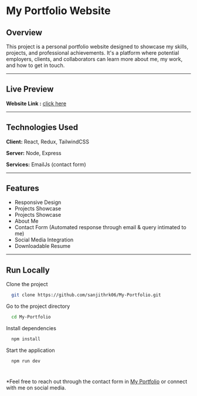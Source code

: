 
# My Portfolio Website 

## Overview
This project is a personal portfolio website designed to showcase my skills, projects, and professional achievements. It's a platform where potential employers, clients, and collaborators can learn more about me, my work, and how to get in touch.

---

## Live Preview

**Website Link :** [click here](https://sanjith-portfolio.netlify.app/)  

---
## Technologies Used

**Client:** React, Redux, TailwindCSS

**Server:** Node, Express

**Services:** EmailJs (contact form)

---
## Features

- Responsive Design
- Projects Showcase
- Projects Showcase
- About Me
- Contact Form (Automated response through email & query intimated to me)
- Social Media Integration
- Downloadable Resume

---
## Run Locally

Clone the project

```bash
  git clone https://github.com/sanjithrk06/My-Portfolio.git
```

Go to the project directory

```bash
  cd My-Portfolio
```

Install dependencies

```bash
  npm install
```

Start the application

```bash
  npm run dev
```


#

*Feel free to reach out through the contact form in [My Portfolio](https://sanjith-portfolio.netlify.app/) or connect with me on social media.

